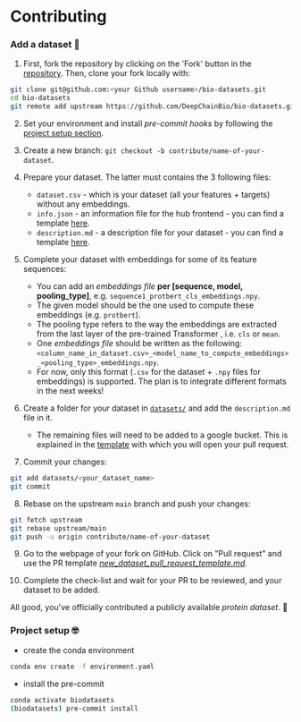 # Contributing

### Add a dataset :closed_book:

1. First, fork the repository by clicking on the 'Fork' button in the [repository](https://github.com/DeepChainBio/bio-datasets). Then, clone your fork locally with:
```bash
git clone git@github.com:<your Github username>/bio-datasets.git
cd bio-datasets
git remote add upstream https://github.com/DeepChainBio/bio-datasets.git
```

2. Set your environment and install _pre-commit hooks_ by following the [project setup section](./CONTRIBUTING.md#project-setup-nerd_face).

3. Create a new branch: `git checkout -b contribute/name-of-your-dataset`.

4. Prepare your dataset. The latter must contains the 3 following files:
    - `dataset.csv` - which is your dataset (all your features + targets) without any embeddings.
    - `info.json` - an information file for the hub frontend - you can find a template [here](./templates/description.md).
    - `description.md` - a description file for your dataset - you can find a template [here](./templates/description.md).

5. Complete your dataset with embeddings for some of its feature sequences:
    - You can add an _embeddings file_ **per [sequence, model, pooling_type]**, e.g. `sequence1_protbert_cls_embeddings.npy`.
    - The given model should be the one used to compute these embeddings (e.g. `protbert`).
    - The pooling type refers to the way the embeddings are extracted from the last layer of the pre-trained Transformer , i.e. `cls` or `mean`.
    - One _embeddings file_ should be written as the following: `<column_name_in_dataset.csv>_<model_name_to_compute_embeddings>_<pooling_type>_embeddings.npy`.
    - For now, only this format (`.csv` for the dataset + `.npy` files for embeddings) is supported. The plan is to integrate different formats in the next weeks!

6. Create a folder for your dataset in [`datasets/`](./datasets) and add the `description.md` file in it.
    - The remaining files will need to be added to a google bucket. This is explained in the [template](./.github/PULL_REQUEST_TEMPLATE/new_dataset_pull_request_template.md) with which you will open your pull request.

7. Commit your changes:
```bash
git add datasets/<your_dataset_name>
git commit
```

8. Rebase on the upstream `main` branch and push your changes:
```bash
git fetch upstream
git rebase upstream/main
git push -u origin contribute/name-of-your-dataset
```

9. Go to the webpage of your fork on GitHub. Click on "Pull request" and use the PR template [_new_dataset_pull_request_template.md_](./.github/PULL_REQUEST_TEMPLATE/new_dataset_pull_request_template.md).

10. Complete the check-list and wait for your PR to be reviewed, and your dataset to be added.

All good, you've officially contributed a publicly available _protein dataset_. :rocket:


### Project setup :nerd_face:

- create the conda environment
```bash
conda env create -f environment.yaml
```
- install the pre-commit
```bash
conda activate biodatasets
(biodatasets) pre-commit install
```
